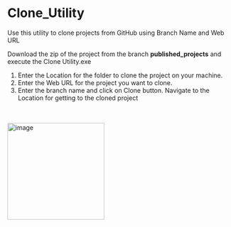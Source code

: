 # Clone_Utility
Use this utility to clone projects from GitHub using Branch Name and Web URL

Download the zip of the project from the branch **published_projects** and execute the Clone Utility.exe

1. Enter the Location for the folder to clone the project on your machine.
2. Enter the Web URL for the project you want to clone.
3. Enter the branch name and click on Clone button.
Navigate to the Location for getting to the cloned project

<br><br><img width="218" alt="image" src="https://github.com/ManthanDhole/Clone_Utility/assets/85555944/b53ae75c-86cf-4cc8-9ad0-a5eaf3e258ff">
